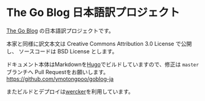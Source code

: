 # The Go Blog 日本語訳プロジェクト

[The Go Blog](http://blog.golang.org/) の日本語訳プロジェクトです。

本家と同様に訳文本文は Creative Commons Attribution 3.0 License で公開し、
ソースコードは BSD License とします。

ドキュメント本体はMarkdownを[Hugo](http://gohugo.io/)でビルドしていますので、修正は `master` ブランチへ
Pull Requestをお願いします。
https://github.com/ymotongpoo/goblog-ja

またビルドとデプロイは[wercker](http://wercker.com/)を利用しています。
